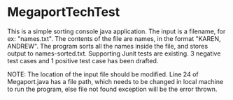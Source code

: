 # MegaportTechTest

This is a simple sorting  console java application.
The input is a filename, for ex: "names.txt".
The contents of the file are names, in the format "KAREN, ANDREW". 
The program sorts all the names inside the file, and stores output to names-sorted.txt.
Supporting Junit tests are existing. 3 negative test cases and 1 positive test case has been drafted.

NOTE: The location of the input file should be modified. Line 24 of Megaport.java
has a file path, which needs to be changed in local machine
to run the program, else file not found exception will be the error thrown.

